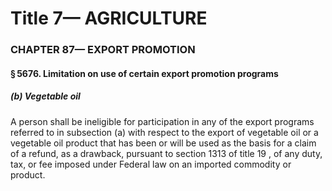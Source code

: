 
# Title 7— AGRICULTURE
### CHAPTER 87— EXPORT PROMOTION
#### § 5676. Limitation on use of certain export promotion programs
##### (b) Vegetable oil

A person shall be ineligible for participation in any of the export programs referred to in subsection (a) with respect to the export of vegetable oil or a vegetable oil product that has been or will be used as the basis for a claim of a refund, as a drawback, pursuant to section 1313 of title 19 , of any duty, tax, or fee imposed under Federal law on an imported commodity or product.
